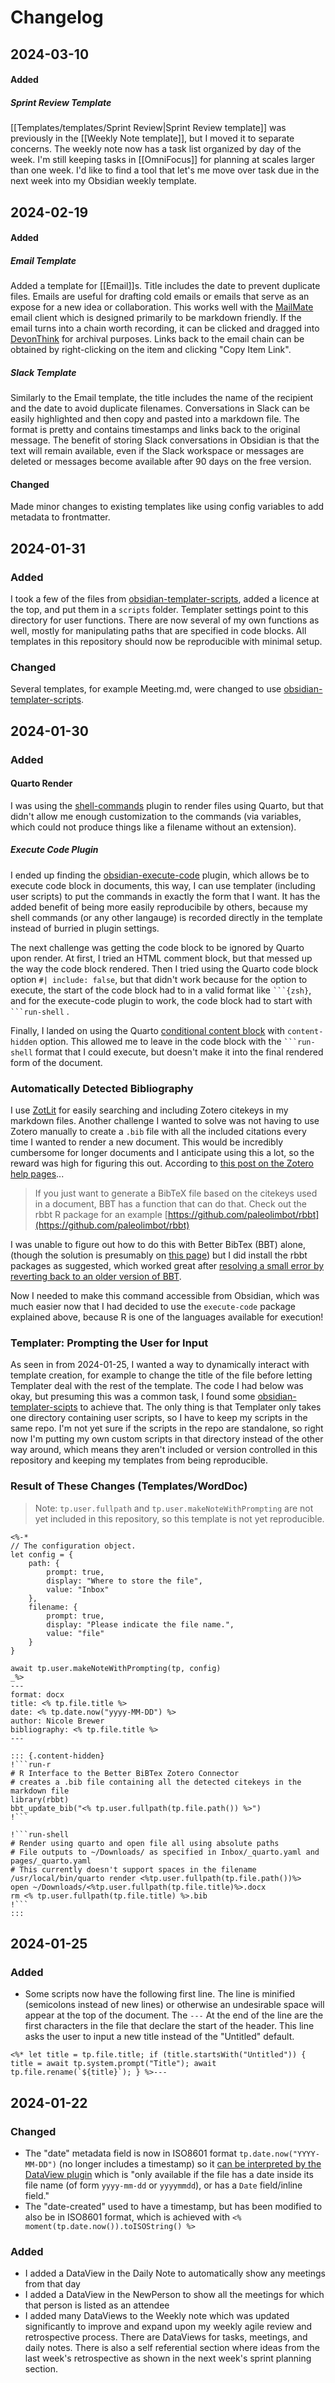 # Changelog

## 2024-03-10
#### Added 
##### Sprint Review Template

[[Templates/templates/Sprint Review|Sprint Review template]] was previously in the [[Weekly Note template]], but I moved it to separate concerns. The weekly note now has a task list organized by day of the week. I'm still keeping tasks in [[OmniFocus]] for planning at scales larger than one week. I'd like to find a tool that let's me move over task due in the next week into my Obsidian weekly template. 

## 2024-02-19

#### Added
##### Email Template
Added a template for [[Email]]s. Title includes the date to prevent duplicate files. Emails are useful for drafting cold emails or emails that serve as an expose for a new idea or collaboration. This works well with the [MailMate](https://freron.com/) email client which is designed primarily to be markdown friendly. If the email turns into a chain worth recording, it can be clicked and dragged into [DevonThink]() for archival purposes. Links back to the email chain can be obtained by right-clicking on the item and clicking "Copy Item Link".
##### Slack Template

Similarly to the Email template, the title includes the name of the recipient and the date to avoid duplicate filenames. Conversations in Slack can be easily highlighted and then copy and pasted into a markdown file. The format is pretty and contains timestamps and links back to the original message. The benefit of storing Slack conversations in Obsidian is that the text will remain available, even if the Slack workspace or messages are deleted or messages become available after 90 days on the free version. 

#### Changed

Made minor changes to existing templates like using config variables to add metadata to frontmatter. 

## 2024-01-31

### Added 

I took a few of the files from [obsidian-templater-scripts](https://github.com/mihaiconstantin/obsidian-templater-scripts/tree/main), added a licence at the top, and put them in a `scripts` folder. Templater settings point to this directory for user functions. There are now several of my own functions as well, mostly for manipulating paths that are specified in code blocks. All templates in this repository should now be reproducible with minimal setup.

### Changed

Several templates, for example Meeting.md, were changed to use [obsidian-templater-scripts](https://github.com/mihaiconstantin/obsidian-templater-scripts/tree/main).

## 2024-01-30

### Added 

#### Quarto Render

I was using the [shell-commands](https://github.com/Taitava/obsidian-shellcommands) plugin to render files using Quarto, but that didn't allow me enough customization to the commands (via variables, which could not produce things like a filename without an extension). 
##### Execute Code Plugin

I ended up finding the [obsidian-execute-code](https://github.com/twibiral/obsidian-execute-code) plugin, which allows be to execute code block in documents, this way, I can use templater (including user scripts) to put the commands in exactly the form that I want. It has the added benefit of being more easily reproducibile by others, because my shell commands (or any other langauge) is recorded directly in the template instead of burried in plugin settings.

The next challenge was getting the code block to be ignored by Quarto upon render. At first, I tried an HTML comment block, but that messed up the way the code block rendered. Then I tried using the Quarto code block option `#| include: false`, but that didn't work because for the option to execute, the start of the code block had to in a valid format like ` ```{zsh} `, and for the execute-code plugin to work, the code block had to start with ` ```run-shell ` . 

Finally, I landed on using the Quarto [conditional content block](https://quarto.org/docs/authoring/conditional.html#content-hidden) with `content-hidden` option. This allowed me to leave in the code block with the  ` ```run-shell ` format that I could execute, but doesn't make it into the final rendered form of the document.

### Automatically Detected Bibliography

I use [ZotLit](https://github.com/PKM-er/obsidian-zotlit) for easily searching and including Zotero citekeys in my markdown files. Another challenge I wanted to solve was not having to use Zotero manually to create a `.bib` file with all the included citations every time I wanted to render a new document. This would be incredibly cumbersome for longer documents and I anticipate using this a lot, so the reward was high for figuring this out. According to [this post on the Zotero help pages](https://forums.zotero.org/discussion/comment/409057/)...

> If you just want to generate a BibTeX file based on the citekeys used in a document, BBT has a function that can do that. Check out the rbbt R package for an example [https://github.com/paleolimbot/rbbt](https://github.com/paleolimbot/rbbt)

I was unable to figure out how to do this with Better BibTex (BBT) alone, (though the solution is presumably on [this page](https://retorque.re/zotero-better-bibtex/exporting/pandoc/)) but I did install the rbbt packages as suggested, which worked great after [resolving a small error by reverting back to an older version of BBT](https://github.com/paleolimbot/rbbt/issues/47). 

Now I needed to make this command accessible from Obsidian, which was much easier now that I had decided to use the `execute-code` package explained above, because R is one of the languages available for execution!

### Templater: Prompting the User for Input

As seen in from 2024-01-25, I wanted a way to dynamically interact with template creation, for example to change the title of the file before letting Templater deal with the rest of the template. The code I had below was okay, but presuming this was a common task, I found some [obsidian-templater-scipts](https://github.com/mihaiconstantin/obsidian-templater-scripts) to achieve that. The only thing is that Templater only takes one directory containing user scripts, so I have to keep my scripts in the same repo. I'm not yet sure if the scripts in the repo are standalone, so right now I'm putting my own custom scripts in that directory instead of the other way around, which means they aren't included or version controlled in this repository and keeping my templates from being reproducible. 

### Result of These Changes (Templates/WordDoc)

> Note: `tp.user.fullpath` and `tp.user.makeNoteWithPrompting` are not yet included in this repository, so this template is not yet reproducible.

```
<%-*
// The configuration object.
let config = {
	path: {
		prompt: true,
		display: "Where to store the file",
		value: "Inbox"
    },
    filename: {
	    prompt: true,
	    display: "Please indicate the file name.",
	    value: "file"
    }
}

await tp.user.makeNoteWithPrompting(tp, config)
_%>
---
format: docx
title: <% tp.file.title %>
date: <% tp.date.now("yyyy-MM-DD") %>
author: Nicole Brewer
bibliography: <% tp.file.title %>
---

::: {.content-hidden}
!```run-r
# R Interface to the Better BiBTex Zotero Connector
# creates a .bib file containing all the detected citekeys in the markdown file
library(rbbt)
bbt_update_bib("<% tp.user.fullpath(tp.file.path()) %>")
!```

!```run-shell
# Render using quarto and open file all using absolute paths
# File outputs to ~/Downloads/ as specified in Inbox/_quarto.yaml and pages/_quarto.yaml
# This currently doesn't support spaces in the filename 
/usr/local/bin/quarto render <%tp.user.fullpath(tp.file.path())%>
open ~/Downloads/<%tp.user.fullpath(tp.file.title)%>.docx
rm <% tp.user.fullpath(tp.file.title) %>.bib
!```
:::

```


## 2024-01-25

### Added

- Some scripts now have the following first line. The line is minified (semicolons instead of new lines) or otherwise an undesirable space will appear at the top of the document.  The `---` At the end of the line are the first characters in the file that declare the start of the header. This line asks the user to input a new title instead of the "Untitled" default. 

```
<%* let title = tp.file.title; if (title.startsWith("Untitled")) { title = await tp.system.prompt("Title"); await tp.file.rename(`${title}`); } %>---
```

## 2024-01-22

### Changed

- The "date" metadata field is now in ISO8601 format `tp.date.now("YYYY-MM-DD")` (no longer includes a timestamp) so it [can be interpreted by the DataView plugin](https://blacksmithgu.github.io/obsidian-dataview/annotation/types-of-metadata/) which is "only available if the file has a date inside its file name (of form `yyyy-mm-dd` or `yyyymmdd`), or has a `Date` field/inline field."
- The "date-created" used to have a timestamp, but has been modified to also be in ISO8601 format, which is achieved with `<% moment(tp.date.now()).toISOString() %>`

### Added

- I added a DataView in the Daily Note to automatically show any meetings from that day
- I added a DataView in the NewPerson to show all the meetings for which that person is listed as an attendee
- I added many DataViews to the Weekly note which was updated significantly to improve and expand upon my weekly agile review and retrospective process. There are DataViews for tasks, meetings, and daily notes. There is also a self referential section where ideas from the last week's retrospective as shown in the next week's sprint planning section.
